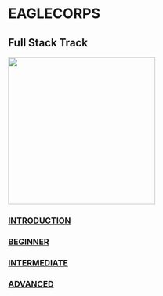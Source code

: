 # **EAGLECORPS**

## Full Stack Track

<img align="center" width="300" src="https://thehappypuppysite.com/wp-content/uploads/2017/10/Cute-Dog-Names-HP-long.jpg">

### [INTRODUCTION](http://github.com)
### [BEGINNER](http://github.com)
### [INTERMEDIATE](http://github.com)
### [ADVANCED](http://github.com)